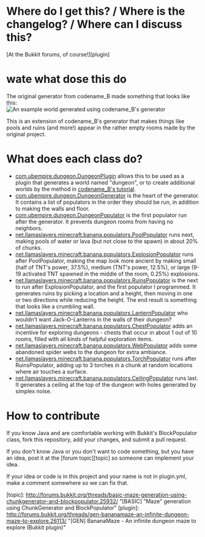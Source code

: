 Where do I get this? / Where is the changelog? / Where can I discuss this?
==========================================================================
[At the Bukkit forums, of course!][plugin]

wate what dose this do
======================
The original generator from codename_B made something that looks like this:  
![An example world generated using codename_B's generator](http://img7.imagebanana.com/img/peacymda/output.png)

This is an extension of codename_B's generator that makes things like pools and ruins
(and more!) appear in the rather empty rooms made by the original project.

What does each class do?
========================
* [com.ubempire.dungeon.DungeonPlugin](https://github.com/Nightgunner5/BananaMaze/blob/master/src/com/ubempire/dungeon/DungeonPlugin.java) allows this to be used as a plugin that generates a world named "dungeon", or to create additional worlds by the method in [codename_B's tutorial](http://forums.bukkit.org/threads/basic-creating-custom-world-generators.24569/).
* [com.ubempire.dungeon.DungeonGenerator](https://github.com/Nightgunner5/BananaMaze/blob/master/src/com/ubempire/dungeon/DungeonGenerator.java) is the heart of the generator. It contains a list of populators in the order they should be run, in addition to making the walls and floor.
* [com.ubempire.dungeon.DungeonPopulator](https://github.com/Nightgunner5/BananaMaze/blob/master/src/com/ubempire/dungeon/DungeonPopulator.java) is the first populator run after the generator. It prevents dungeon rooms from having no neighbors.
* [net.llamaslayers.minecraft.banana.populators.PoolPopulator](https://github.com/Nightgunner5/BananaMaze/blob/master/src/net/llamaslayers/minecraft/banana/populators/PoolPopulator.java) runs next, making pools of water or lava (but not close to the spawn) in about 20% of chunks.
* [net.llamaslayers.minecraft.banana.populators.ExplosionPopulator](https://github.com/Nightgunner5/BananaMaze/blob/master/src/net/llamaslayers/minecraft/banana/populators/ExplosionPopulator.java) runs after PoolPopulator, making the map look more ancient by making small (half of TNT's power, 37.5%), medium (TNT's power, 12.5%), or large (9-19 activated TNT spawned in the middle of the room, 0.25%) explosions.
* [net.llamaslayers.minecraft.banana.populators.RuinsPopulator](https://github.com/Nightgunner5/BananaMaze/blob/master/src/net/llamaslayers/minecraft/banana/populators/RuinsPopulator.java) is the next to run after ExplosionPopulator, and the first populator I programmed. It generates ruins by picking a location and a height, then moving in one or two directions while reducing the height. The end result is something that looks like a crumbling wall.
* [net.llamaslayers.minecraft.banana.populators.LanternPopulator](https://github.com/Nightgunner5/BananaMaze/blob/master/src/net/llamaslayers/minecraft/banana/populators/LanternPopulator.java) who wouldn't want Jack-O-Lanterns in the walls of their dungeon?
* [net.llamaslayers.minecraft.banana.populators.ChestPopulator](https://github.com/Nightgunner5/BananaMaze/blob/master/src/net/llamaslayers/minecraft/banana/populators/ChestPopulator.java) adds an incentive for exploring dungeons - chests that occur in about 1 out of 10 rooms, filled with all kinds of helpful exploration items.
* [net.llamaslayers.minecraft.banana.populators.WebPopulator](https://github.com/Nightgunner5/BananaMaze/blob/master/src/net/llamaslayers/minecraft/banana/populators/WebPopulator.java) adds some abandoned spider webs to the dungeon for extra ambiance.
* [net.llamaslayers.minecraft.banana.populators.TorchPopulator](https://github.com/Nightgunner5/BananaMaze/blob/master/src/net/llamaslayers/minecraft/banana/populators/TorchPopulator.java) runs after RuinsPopulator, adding up to 3 torches in a chunk at random locations where air touches a surface.
* [net.llamaslayers.minecraft.banana.populators.CeilingPopulator](https://github.com/Nightgunner5/BananaMaze/blob/master/src/net/llamaslayers/minecraft/banana/populators/CeilingPopulator.java) runs last. It generates a ceiling at the top of the dungeon with holes generated by simplex noise.

How to contribute
=================
If you know Java and are comfortable working with Bukkit's BlockPopulator class,
fork this repository, add your changes, and submit a pull request.

If you don't know Java or you don't want to code something, but you have an idea,
post it at the [forum topic][topic] so someone can implement your idea.

If your idea or code is in this project and your name is not in plugin.yml, make
a comment somewhere so we can fix that.

  [topic]: http://forums.bukkit.org/threads/basic-maze-generation-using-chunkgenerator-and-blockpopulator.25932/ "[BASIC] "Maze" generation using ChunkGenerator and BlockPopulator"
  [plugin]: http://forums.bukkit.org/threads/gen-bananamaze-an-infinite-dungeon-maze-to-explore.26113/ "[GEN] BananaMaze - An infinite dungeon maze to explore (Bukkit plugin)"